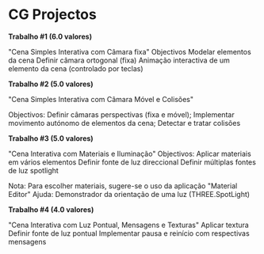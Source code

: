 # CG Projectos

<b>Trabalho #1 (6.0 valores)</b>

"Cena Simples Interativa com Câmara fixa" 
Objectivos 
Modelar elementos da cena 
Definir câmara ortogonal (fixa) 
Animação interactiva de um elemento da cena (controlado por teclas) 


<b>Trabalho #2 (5.0 valores)</b>

"Cena Simples Interativa com Câmara Móvel e Colisões" 

Objectivos:
Definir câmaras perspectivas (fixa e móvel); 
Implementar movimento autónomo de elementos da cena;
Detectar e tratar colisões


<b>Trabalho #3 (5.0 valores)</b>

"Cena Interativa com Materiais e Iluminação"
Objectivos: 
Aplicar materiais em vários elementos
Definir fonte de luz direccional
Definir múltiplas fontes de luz spotlight   

Nota: Para escolher materiais, sugere-se o uso da aplicação "Material Editor"
Ajuda: Demonstrador da orientação de uma luz (THREE.SpotLight)

<b>Trabalho #4 (4.0 valores)</b>

"Cena Interativa com Luz Pontual, Mensagens e Texturas"
Aplicar textura 
Definir fonte de luz pontual
Implementar pausa e reinício com respectivas mensagens  
 
